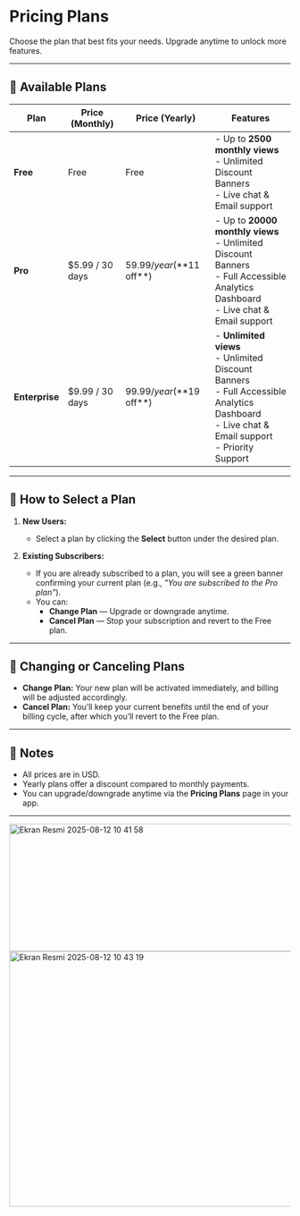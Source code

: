 # Pricing Plans

Choose the plan that best fits your needs. Upgrade anytime to unlock more features.

---

## 💎 Available Plans

| Plan        | Price (Monthly) | Price (Yearly) | Features |
|-------------|-----------------|----------------|----------|
| **Free**    | Free            | Free                   | - Up to **2500 monthly views**<br>- Unlimited Discount Banners<br>- Live chat & Email support |
| **Pro**     | $5.99 / 30 days | $59.99/year (**$11 off**) | - Up to **20000 monthly views**<br>- Unlimited Discount Banners<br>- Full Accessible Analytics Dashboard<br>- Live chat & Email support |
| **Enterprise** | $9.99 / 30 days | $99.99/year (**$19 off**) | - **Unlimited views**<br>- Unlimited Discount Banners<br>- Full Accessible Analytics Dashboard<br>- Live chat & Email support<br>- Priority Support |

---

## 📌 How to Select a Plan

1. **New Users:**  
   - Select a plan by clicking the **Select** button under the desired plan.  
   
2. **Existing Subscribers:**  
   - If you are already subscribed to a plan, you will see a green banner confirming your current plan (e.g., *"You are subscribed to the Pro plan"*).  
   - You can:
     - **Change Plan** — Upgrade or downgrade anytime.  
     - **Cancel Plan** — Stop your subscription and revert to the Free plan.

---

## 🔄 Changing or Canceling Plans

- **Change Plan:** Your new plan will be activated immediately, and billing will be adjusted accordingly.
- **Cancel Plan:** You’ll keep your current benefits until the end of your billing cycle, after which you’ll revert to the Free plan.

---

## 📢 Notes
- All prices are in USD.
- Yearly plans offer a discount compared to monthly payments.
- You can upgrade/downgrade anytime via the **Pricing Plans** page in your app.

---

<img width="957" height="228" alt="Ekran Resmi 2025-08-12 10 41 58" src="https://github.com/user-attachments/assets/3c2dc9dd-a229-4e41-9768-1e46993590e0" />

<img width="752" height="457" alt="Ekran Resmi 2025-08-12 10 43 19" src="https://github.com/user-attachments/assets/d3fc6fad-737f-45bf-979b-38bd3c89a02b" />

